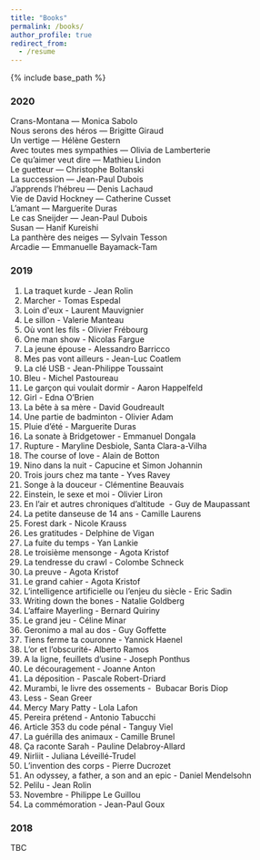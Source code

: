 ```yaml
---
title: "Books"
permalink: /books/
author_profile: true
redirect_from:
  - /resume
---
```


{% include base_path %}

### 2020
Crans-Montana — Monica Sabolo  
Nous serons des héros — Brigitte Giraud  
Un vertige — Hélène Gestern  
Avec toutes mes sympathies — Olivia de Lamberterie  
Ce qu’aimer veut dire — Mathieu Lindon  
Le guetteur — Christophe Boltanski  
La succession — Jean-Paul Dubois  
J’apprends l’hébreu — Denis Lachaud  
Vie de David Hockney — Catherine Cusset  
L’amant — Marguerite Duras  
Le cas Sneijder — Jean-Paul Dubois  
Susan — Hanif Kureishi  
La panthère des neiges — Sylvain Tesson  
Arcadie — Emmanuelle Bayamack-Tam

### 2019
1. La traquet kurde - Jean Rolin
2. Marcher - Tomas Espedal
3. Loin d'eux - Laurent Mauvignier
4. Le sillon - Valerie Manteau
5. Où vont les fils - Olivier Frébourg
6. One man show - Nicolas Fargue
7. La jeune épouse - Alessandro Barricco
8. Mes pas vont ailleurs - Jean-Luc Coatlem
9. La clé USB - Jean-Philippe Toussaint
10. Bleu - Michel Pastoureau
11. Le garçon qui voulait dormir - Aaron Happelfeld
12. Girl - Edna O’Brien
13. La bête à sa mère - David Goudreault
14. Une partie de badminton - Olivier Adam
15. Pluie d’été - Marguerite Duras
16. La sonate à Bridgetower - Emmanuel Dongala
17. Rupture - Maryline Desbiole, Santa Clara-a-Vilha
18. The course of love - Alain de Botton
19. Nino dans la nuit - Capucine et Simon Johannin
20. Trois jours chez ma tante - Yves Ravey
21. Songe à la douceur - Clémentine Beauvais
22. Einstein, le sexe et moi - Olivier Liron
23. En l’air et autres chroniques d’altitude  - Guy de Maupassant
24. La petite danseuse de 14 ans - Camille Laurens
25. Forest dark - Nicole Krauss
26. Les gratitudes - Delphine de Vigan
27. La fuite du temps - Yan Lankie
28. Le troisième mensonge - Agota Kristof
29. La tendresse du crawl - Colombe Schneck
30. La preuve - Agota Kristof
31. Le grand cahier - Agota Kristof
32. L’intelligence artificielle ou l’enjeu du siècle - Eric Sadin
33. Writing down the bones - Natalie Goldberg
34. L’affaire Mayerling - Bernard Quiriny
35. Le grand jeu - Céline Minar
36. Geronimo a mal au dos - Guy Goffette
37. Tiens ferme ta couronne - Yannick Haenel
38. L’or et l’obscurité- Alberto Ramos
39. A la ligne, feuillets d’usine - Joseph Ponthus
40. Le découragement - Joanne Anton
41. La déposition - Pascale Robert-Driard
42. Murambi, le livre des ossements -  Bubacar Boris Diop
43. Less - Sean Greer
44. Mercy Mary Patty - Lola Lafon
45. Pereira prétend - Antonio Tabucchi
46. Article 353 du code pénal - Tanguy Viel
47. La guérilla des animaux - Camille Brunel
48. Ça raconte Sarah - Pauline Delabroy-Allard
49. Nirliit - Juliana Léveillé-Trudel
50. L’invention des corps - Pierre Ducrozet
51. An odyssey, a father, a son and an epic - Daniel Mendelsohn
52. Pelilu - Jean Rolin
53. Novembre - Philippe Le Guillou
54. La commémoration - Jean-Paul Goux

### 2018
TBC
